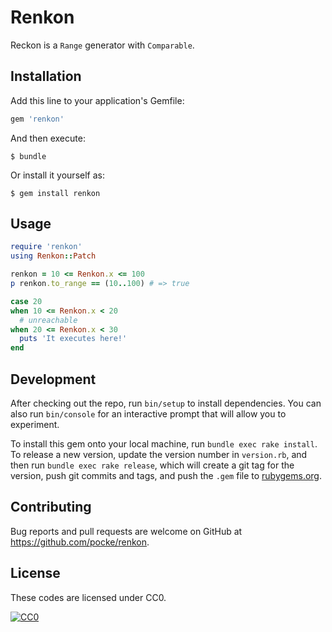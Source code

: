 # Renkon

Reckon is a `Range` generator with `Comparable`.

## Installation

Add this line to your application's Gemfile:

```ruby
gem 'renkon'
```

And then execute:

    $ bundle

Or install it yourself as:

    $ gem install renkon

## Usage

```ruby
require 'renkon'
using Renkon::Patch

renkon = 10 <= Renkon.x <= 100
p renkon.to_range == (10..100) # => true

case 20
when 10 <= Renkon.x < 20
  # unreachable
when 20 <= Renkon.x < 30
  puts 'It executes here!'
end
```

## Development

After checking out the repo, run `bin/setup` to install dependencies. You can also run `bin/console` for an interactive prompt that will allow you to experiment.

To install this gem onto your local machine, run `bundle exec rake install`. To release a new version, update the version number in `version.rb`, and then run `bundle exec rake release`, which will create a git tag for the version, push git commits and tags, and push the `.gem` file to [rubygems.org](https://rubygems.org).

## Contributing

Bug reports and pull requests are welcome on GitHub at https://github.com/pocke/renkon.

License
-------

These codes are licensed under CC0.

[![CC0](http://i.creativecommons.org/p/zero/1.0/88x31.png "CC0")](http://creativecommons.org/publicdomain/zero/1.0/deed.en)
